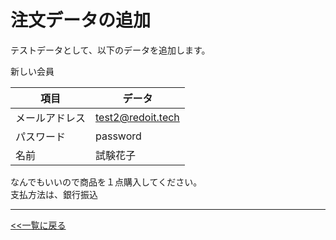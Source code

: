 # 注文データの追加

テストデータとして、以下のデータを追加します。  

新しい会員

| 項目 | データ |
|-----|--------|
| メールアドレス | test2@redoit.tech |
| パスワード | password |
| 名前 | 試験花子 |

なんでもいいので商品を１点購入してください。  
支払方法は、銀行振込  

---

[<<一覧に戻る](../../ISSUES.md)
